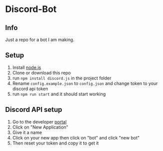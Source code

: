 # Discord-Bot
## Info
Just a repo for a bot I am making.
## Setup
1. Install <a href="https://nodejs.org/en/download">node.js</a>
2. Clone or download this repo
3. run ```npm install discord.js``` in the project folder
4. Rename ```config.example.json``` to ```config.json``` and change token to your discord api token
5. run ```npm run start``` and it should start working
## Discord API setup
1. Go to the developer <a href="https://discord.com/developers/applications">portal</a>
2. Click on "New Application"
3. Give it a name
4. Click on your new app then click on "bot" and click "new bot"
5. Then reset your token and copy it to get it
